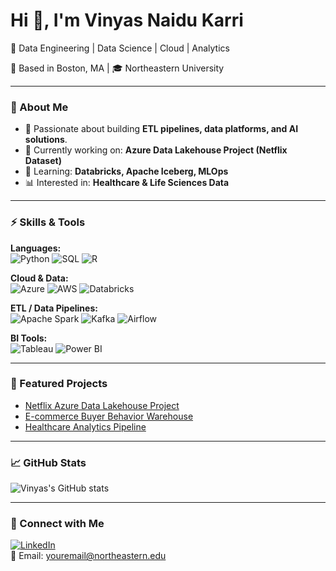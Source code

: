 # Hi 👋, I'm Vinyas Naidu Karri  

🚀 Data Engineering | Data Science | Cloud | Analytics  

📍 Based in Boston, MA | 🎓 Northeastern University  

---

### 🔹 About Me
- 🎯 Passionate about building **ETL pipelines, data platforms, and AI solutions**.  
- 🔭 Currently working on: **Azure Data Lakehouse Project (Netflix Dataset)**  
- 🌱 Learning: **Databricks, Apache Iceberg, MLOps**  
- 📊 Interested in: **Healthcare & Life Sciences Data**  

---

### ⚡ Skills & Tools
**Languages:**  
![Python](https://img.shields.io/badge/-Python-3776AB?logo=python&logoColor=white)
![SQL](https://img.shields.io/badge/-SQL-CC2927?logo=microsoft-sql-server&logoColor=white)
![R](https://img.shields.io/badge/-R-276DC3?logo=r&logoColor=white)

**Cloud & Data:**  
![Azure](https://img.shields.io/badge/-Azure-0078D4?logo=azure-devops&logoColor=white)
![AWS](https://img.shields.io/badge/-AWS-232F3E?logo=amazon-aws&logoColor=white)
![Databricks](https://img.shields.io/badge/-Databricks-EF3B2D?logo=databricks&logoColor=white)

**ETL / Data Pipelines:**  
![Apache Spark](https://img.shields.io/badge/-Spark-E25A1C?logo=apachespark&logoColor=white)
![Kafka](https://img.shields.io/badge/-Kafka-231F20?logo=apachekafka&logoColor=white)
![Airflow](https://img.shields.io/badge/-Airflow-017CEE?logo=apache-airflow&logoColor=white)

**BI Tools:**  
![Tableau](https://img.shields.io/badge/-Tableau-E97627?logo=tableau&logoColor=white)
![Power BI](https://img.shields.io/badge/-PowerBI-F2C811?logo=power-bi&logoColor=black)

---

### 📌 Featured Projects
- [Netflix Azure Data Lakehouse Project](https://github.com/yourusername/netflix-lakehouse)  
- [E-commerce Buyer Behavior Warehouse](https://github.com/yourusername/ecommerce-warehouse)  
- [Healthcare Analytics Pipeline](https://github.com/yourusername/healthcare-etl)  

---

### 📈 GitHub Stats
![Vinyas's GitHub stats](https://github-readme-stats.vercel.app/api?username=yourusername&show_icons=true&theme=radical)

---

### 🔗 Connect with Me
[![LinkedIn](https://img.shields.io/badge/-LinkedIn-0A66C2?logo=linkedin&logoColor=white)](https://www.linkedin.com/in/yourlinkedin)  
📧 Email: youremail@northeastern.edu
